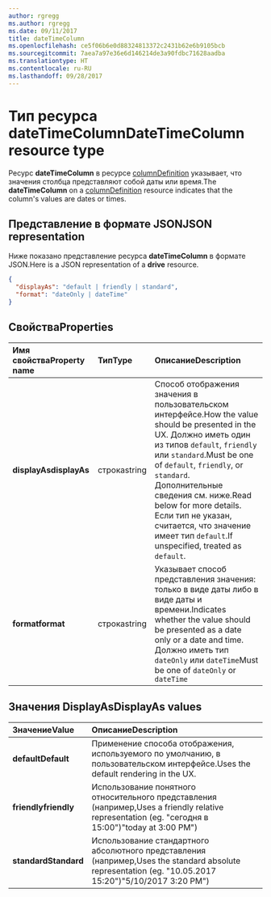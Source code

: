 ```yaml
---
author: rgregg
ms.author: rgregg
ms.date: 09/11/2017
title: dateTimeColumn
ms.openlocfilehash: ce5f06b6e0d88324813372c2431b62e6b9105bcb
ms.sourcegitcommit: 7aea7a97e36e6d146214de3a90fdbc71628aadba
ms.translationtype: HT
ms.contentlocale: ru-RU
ms.lasthandoff: 09/28/2017
---
```

# <a name="datetimecolumn-resource-type"></a><span data-ttu-id="35b59-102">Тип ресурса dateTimeColumn</span><span class="sxs-lookup"><span data-stu-id="35b59-102">DateTimeColumn resource type</span></span>

<span data-ttu-id="35b59-103">Ресурс **dateTimeColumn** в ресурсе [columnDefinition](columnDefinition.md) указывает, что значения столбца представляют собой даты или время.</span><span class="sxs-lookup"><span data-stu-id="35b59-103">The **dateTimeColumn** on a [columnDefinition](columnDefinition.md) resource indicates that the column's values are dates or times.</span></span>

## <a name="json-representation"></a><span data-ttu-id="35b59-104">Представление в формате JSON</span><span class="sxs-lookup"><span data-stu-id="35b59-104">JSON representation</span></span>

<span data-ttu-id="35b59-105">Ниже показано представление ресурса **dateTimeColumn** в формате JSON.</span><span class="sxs-lookup"><span data-stu-id="35b59-105">Here is a JSON representation of a **drive** resource.</span></span>
<!-- { "blockType": "resource", "@odata.type": "microsoft.graph.dateTimeColumn" } -->

```json
{
  "displayAs": "default | friendly | standard",
  "format": "dateOnly | dateTime"
}
```

## <a name="properties"></a><span data-ttu-id="35b59-106">Свойства</span><span class="sxs-lookup"><span data-stu-id="35b59-106">Properties</span></span>

| <span data-ttu-id="35b59-107">Имя свойства</span><span class="sxs-lookup"><span data-stu-id="35b59-107">Property name</span></span>      | <span data-ttu-id="35b59-108">Тип</span><span class="sxs-lookup"><span data-stu-id="35b59-108">Type</span></span>               | <span data-ttu-id="35b59-109">Описание</span><span class="sxs-lookup"><span data-stu-id="35b59-109">Description</span></span>
|:-------------------|:-------------------|:----------------------------------------------
| <span data-ttu-id="35b59-110">**displayAs**</span><span class="sxs-lookup"><span data-stu-id="35b59-110">**displayAs**</span></span>      | <span data-ttu-id="35b59-111">строка</span><span class="sxs-lookup"><span data-stu-id="35b59-111">string</span></span>             | <span data-ttu-id="35b59-112">Способ отображения значения в пользовательском интерфейсе.</span><span class="sxs-lookup"><span data-stu-id="35b59-112">How the value should be presented in the UX.</span></span> <span data-ttu-id="35b59-113">Должно иметь один из типов `default`, `friendly` или `standard`.</span><span class="sxs-lookup"><span data-stu-id="35b59-113">Must be one of `default`, `friendly`, or `standard`.</span></span> <span data-ttu-id="35b59-114">Дополнительные сведения см. ниже.</span><span class="sxs-lookup"><span data-stu-id="35b59-114">Read below for more details.</span></span> <span data-ttu-id="35b59-115">Если тип не указан, считается, что значение имеет тип `default`.</span><span class="sxs-lookup"><span data-stu-id="35b59-115">If unspecified, treated as `default`.</span></span>
| <span data-ttu-id="35b59-116">**format**</span><span class="sxs-lookup"><span data-stu-id="35b59-116">**format**</span></span>         | <span data-ttu-id="35b59-117">строка</span><span class="sxs-lookup"><span data-stu-id="35b59-117">string</span></span>             | <span data-ttu-id="35b59-118">Указывает способ представления значения: только в виде даты либо в виде даты и времени.</span><span class="sxs-lookup"><span data-stu-id="35b59-118">Indicates whether the value should be presented as a date only or a date and time.</span></span> <span data-ttu-id="35b59-119">Должно иметь тип `dateOnly` или `dateTime`</span><span class="sxs-lookup"><span data-stu-id="35b59-119">Must be one of `dateOnly` or `dateTime`</span></span>

## <a name="displayas-values"></a><span data-ttu-id="35b59-120">Значения DisplayAs</span><span class="sxs-lookup"><span data-stu-id="35b59-120">DisplayAs values</span></span>

| <span data-ttu-id="35b59-121">Значение</span><span class="sxs-lookup"><span data-stu-id="35b59-121">Value</span></span>        | <span data-ttu-id="35b59-122">Описание</span><span class="sxs-lookup"><span data-stu-id="35b59-122">Description</span></span>
|:-------------|:--------------------------------------------------------------
| <span data-ttu-id="35b59-123">**default**</span><span class="sxs-lookup"><span data-stu-id="35b59-123">**Default**</span></span>  | <span data-ttu-id="35b59-124">Применение способа отображения, используемого по умолчанию, в пользовательском интерфейсе.</span><span class="sxs-lookup"><span data-stu-id="35b59-124">Uses the default rendering in the UX.</span></span>
| <span data-ttu-id="35b59-125">**friendly**</span><span class="sxs-lookup"><span data-stu-id="35b59-125">**friendly**</span></span> | <span data-ttu-id="35b59-126">Использование понятного относительного представления (например,</span><span class="sxs-lookup"><span data-stu-id="35b59-126">Uses a friendly relative representation (eg.</span></span> <span data-ttu-id="35b59-127">"сегодня в 15:00")</span><span class="sxs-lookup"><span data-stu-id="35b59-127">"today at 3:00 PM")</span></span>
| <span data-ttu-id="35b59-128">**standard**</span><span class="sxs-lookup"><span data-stu-id="35b59-128">**Standard**</span></span> | <span data-ttu-id="35b59-129">Использование стандартного абсолютного представления (например,</span><span class="sxs-lookup"><span data-stu-id="35b59-129">Uses the standard absolute representation (eg.</span></span> <span data-ttu-id="35b59-130">"10.05.2017 15:20")</span><span class="sxs-lookup"><span data-stu-id="35b59-130">"5/10/2017 3:20 PM")</span></span>


<!-- {
  "type": "#page.annotation",
  "description": "",
  "keywords": "",
  "section": "documentation",
  "tocPath": "Resources/DateTimeColumn"
} -->
